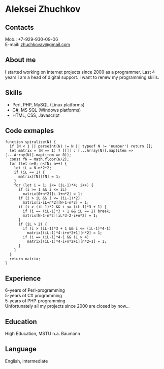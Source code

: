 # Aleksei Zhuchkov

## Contacts

Mob.: +7-929-930-09-06  
E-mail: zhuchkovav@gmail.com

## About me

I started working on internet projects since 2000 as a programmer. Last 4 years I am a head of digital support. I want to renew my programming skills.

## Skills

* Perl, PHP, MySQL (Linux platforms)
* C#, MS SQL (Windows platforms)
* HTML, CSS, Javascript

## Code exmaples

```
function spiralize(N) {
  if (N < 1 || parseInt(N) != N || typeof N != 'number') return [];
  let matrix = (N == 1) ? [[]] : [...Array(N)].map(item => [...Array(N)].map(item => 0));
  const fN = Math.floor(N/2);
  for (let n=0; n<fN; n++) {
    let iL = N-n*2*2;
    if (iL == 1) {
      matrix[fN][fN] = 1;
    }
    for (let i = 1; i<= (iL-1)*4; i++) {
      if (i >= 1 && i <= iL)
        matrix[0+n*2][i-1+n*2] = 1;
      if (i > iL && i <= (iL-1)*2)
        matrix[i-iL+n*2][N-1-n*2] = 1;
      if (i > (iL-1)*2 && i <= (iL-1)*3 + 1) {
        if (i == (iL-1)*3 + 1 && iL == 2) break;
        matrix[N-1-n*2][iL*3-2-i+n*2] = 1;
      }
      if (iL > 2) {
        if (i > (iL-1)*3 + 1 && i <= (iL-1)*4-1) 
          matrix[(iL-1)*4-i+n*2+1][n*2] = 1;
        if (i == (iL-1)*4-1 && iL > 4) 
          matrix[(iL-1)*4-i+n*2+1][n*2+1] = 1;
      }
    }
  }
  return matrix;
}
```

## Experience

6-years of Perl-programming  
5-years of C# programming  
5-years of PHP-programming  
Unfortunately all my projects since 2000 are closed by now...

## Education

High Education, MSTU n.a. Baumann

## Language

English, Intermediate